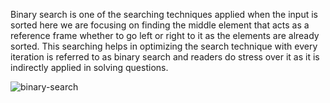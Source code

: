 Binary search is one of the searching techniques applied when the input is sorted here we are focusing on finding the middle element that acts as a reference frame whether to go left or right to it as the elements are already sorted. This searching helps in optimizing the search technique with every iteration is referred to as binary search and readers do stress over it as it is indirectly applied in solving questions.


![binary-search](https://media.geeksforgeeks.org/wp-content/uploads/20230711134722/Binary-Search.png)
